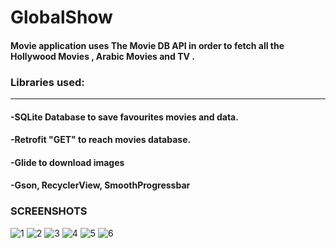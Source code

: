 # GlobalShow

#### Movie application uses The Movie DB API in order to fetch all the Hollywood Movies , Arabic Movies and TV . 

### Libraries used:
---------------------
#### -SQLite Database to save favourites movies and data.
#### -Retrofit "GET" to reach movies database.
#### -Glide to download images
#### -Gson, RecyclerView, SmoothProgressbar


### SCREENSHOTS

![1](https://user-images.githubusercontent.com/33384304/36171316-d4b69548-110a-11e8-8076-ba4993744174.png)  ![2](https://user-images.githubusercontent.com/33384304/36171317-d4edd8be-110a-11e8-8fe5-d310c7721923.png)  ![3](https://user-images.githubusercontent.com/33384304/36171318-d5291ca8-110a-11e8-8f9c-8f3c617c3b37.png)
![4](https://user-images.githubusercontent.com/33384304/36171340-f28e5542-110a-11e8-874e-70e3e7301511.png)  ![5](https://user-images.githubusercontent.com/33384304/36171342-f2b50dae-110a-11e8-87ab-5fc09507bef6.png)  ![6](https://user-images.githubusercontent.com/33384304/36171343-f2fa5e72-110a-11e8-816d-553c5fbe9af3.png)
